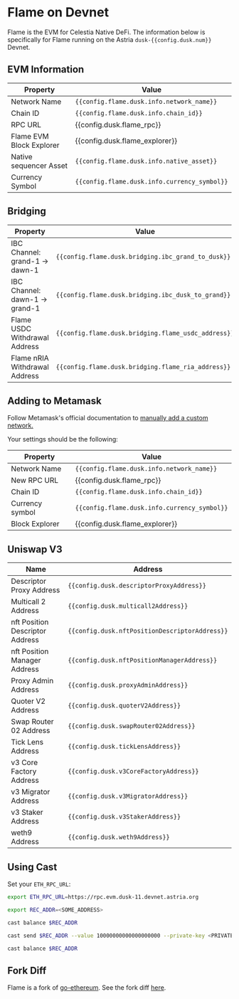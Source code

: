 <!-- markdownlint-disable MD041 MD033 -->

<script setup>
import { siteConfig } from '../config.js'

const config = siteConfig
</script>

# Flame on Devnet

Flame is the EVM for Celestia Native DeFi. The information below is specifically
for Flame running on the Astria `dusk-{{config.dusk.num}}` Devnet.

## EVM Information

| Property | Value |
|-----|-----|
| Network Name | `{{config.flame.dusk.info.network_name}}` |
| Chain ID | `{{config.flame.dusk.info.chain_id}}` |
| RPC URL | <a :href="config.dusk.flame_rpc" target="_blank" rel="noopener noreferrer">{{config.dusk.flame_rpc}}</a> |
| Flame EVM Block Explorer | <a :href="config.dusk.flame_explorer" target="_blank" rel="noopener noreferrer">{{config.dusk.flame_explorer}}</a>  |
| Native sequencer Asset | `{{config.flame.dusk.info.native_asset}}` |
| Currency Symbol | `{{config.flame.dusk.info.currency_symbol}}` |

## Bridging

| Property | Value |
|-----|-----|
| IBC Channel: grand-1 -> dawn-1 | `{{config.flame.dusk.bridging.ibc_grand_to_dusk}}` |
| IBC Channel: dawn-1 -> grand-1 | `{{config.flame.dusk.bridging.ibc_dusk_to_grand}}` |
| Flame USDC Withdrawal Address| `{{config.flame.dusk.bridging.flame_usdc_address}}` |
| Flame nRIA Withdrawal Address| `{{config.flame.dusk.bridging.flame_ria_address}}` |

## Adding to Metamask

Follow Metamask's official documentation to [manually add a custom network.](https://support.metamask.io/hc/en-us/articles/360043227612-How-to-add-a-custom-network-RPC#h_01G63GGJ83DGDRCS2ZWXM37CV5)

Your settings should be the following:

| Property | Value |
| --- | --- |
| Network Name | `{{config.flame.dusk.info.network_name}}` |
| New RPC URL | <a :href="config.dusk.flame_rpc" target="_blank" rel="noopener noreferrer">{{config.dusk.flame_rpc}}</a> |
| Chain ID | `{{config.flame.dusk.info.chain_id}}` |
| Currency symbol | `{{config.flame.dusk.info.currency_symbol}}` |
| Block Explorer | <a :href="config.dusk.flame_explorer" target="_blank" rel="noopener noreferrer">{{config.dusk.flame_explorer}}</a> |

## Uniswap V3

| Name | Address |
|---|---|
| Descriptor Proxy Address | `{{config.dusk.descriptorProxyAddress}}` |
| Multicall 2 Address | `{{config.dusk.multicall2Address}}` |
| nft Position Descriptor Address | `{{config.dusk.nftPositionDescriptorAddress}}` |
| nft Position Manager Address | `{{config.dusk.nftPositionManagerAddress}}` |
| Proxy Admin Address | `{{config.dusk.proxyAdminAddress}}` |
| Quoter V2 Address | `{{config.dusk.quoterV2Address}}` |
| Swap Router 02 Address | `{{config.dusk.swapRouter02Address}}` |
| Tick Lens Address | `{{config.dusk.tickLensAddress}}` |
| v3 Core Factory Address | `{{config.dusk.v3CoreFactoryAddress}}` |
| v3 Migrator Address | `{{config.dusk.v3MigratorAddress}}` |
| v3 Staker Address | `{{config.dusk.v3StakerAddress}}` |
| weth9 Address | `{{config.dusk.weth9Address}}` |

## Using Cast

Set your `ETH_RPC_URL`:

```bash
export ETH_RPC_URL=https://rpc.evm.dusk-11.devnet.astria.org
```

```bash
export REC_ADDR=<SOME_ADDRESS>
```

```bash
cast balance $REC_ADDR
```

```bash
cast send $REC_ADDR --value 10000000000000000000 --private-key <PRIVATE-KEY>
```

```bash
cast balance $REC_ADDR
```

## Fork Diff

Flame is a fork of [go-ethereum](https://github.com/ethereum/go-ethereum). See
the fork diff [here](https://astriaorg.github.io/astria-geth/).
